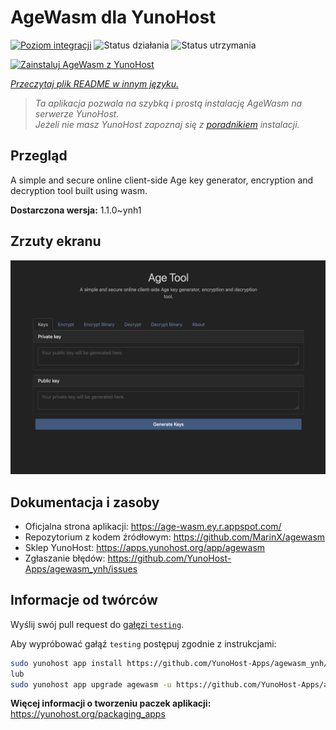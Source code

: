 <!--
To README zostało automatycznie wygenerowane przez <https://github.com/YunoHost/apps/tree/master/tools/readme_generator>
Nie powinno być ono edytowane ręcznie.
-->

# AgeWasm dla YunoHost

[![Poziom integracji](https://apps.yunohost.org/badge/integration/agewasm)](https://ci-apps.yunohost.org/ci/apps/agewasm/)
![Status działania](https://apps.yunohost.org/badge/state/agewasm)
![Status utrzymania](https://apps.yunohost.org/badge/maintained/agewasm)

[![Zainstaluj AgeWasm z YunoHost](https://install-app.yunohost.org/install-with-yunohost.svg)](https://install-app.yunohost.org/?app=agewasm)

*[Przeczytaj plik README w innym języku.](./ALL_README.md)*

> *Ta aplikacja pozwala na szybką i prostą instalację AgeWasm na serwerze YunoHost.*  
> *Jeżeli nie masz YunoHost zapoznaj się z [poradnikiem](https://yunohost.org/install) instalacji.*

## Przegląd

A simple and secure online client-side Age key generator, encryption and decryption tool built using wasm.

**Dostarczona wersja:** 1.1.0~ynh1

## Zrzuty ekranu

![Zrzut ekranu z AgeWasm](./doc/screenshots/screenshot.png)

## Dokumentacja i zasoby

- Oficjalna strona aplikacji: <https://age-wasm.ey.r.appspot.com/>
- Repozytorium z kodem źródłowym: <https://github.com/MarinX/agewasm>
- Sklep YunoHost: <https://apps.yunohost.org/app/agewasm>
- Zgłaszanie błędów: <https://github.com/YunoHost-Apps/agewasm_ynh/issues>

## Informacje od twórców

Wyślij swój pull request do [gałęzi `testing`](https://github.com/YunoHost-Apps/agewasm_ynh/tree/testing).

Aby wypróbować gałąź `testing` postępuj zgodnie z instrukcjami:

```bash
sudo yunohost app install https://github.com/YunoHost-Apps/agewasm_ynh/tree/testing --debug
lub
sudo yunohost app upgrade agewasm -u https://github.com/YunoHost-Apps/agewasm_ynh/tree/testing --debug
```

**Więcej informacji o tworzeniu paczek aplikacji:** <https://yunohost.org/packaging_apps>
